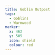 ```yaml
---
title: Goblin Outpost
tags:
  - Goblins
  - Warmwood
marker:
  x: 462
  y: 505
  icon: shield
  colour: red
---
```

